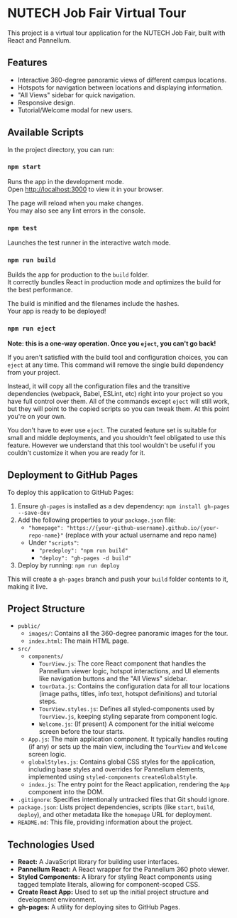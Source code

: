 # NUTECH Job Fair Virtual Tour

This project is a virtual tour application for the NUTECH Job Fair, built with React and Pannellum.

## Features

*   Interactive 360-degree panoramic views of different campus locations.
*   Hotspots for navigation between locations and displaying information.
*   "All Views" sidebar for quick navigation.
*   Responsive design.
*   Tutorial/Welcome modal for new users.

## Available Scripts

In the project directory, you can run:

### `npm start`

Runs the app in the development mode.\
Open [http://localhost:3000](http://localhost:3000) to view it in your browser.

The page will reload when you make changes.\
You may also see any lint errors in the console.

### `npm test`

Launches the test runner in the interactive watch mode.

### `npm run build`

Builds the app for production to the `build` folder.\
It correctly bundles React in production mode and optimizes the build for the best performance.

The build is minified and the filenames include the hashes.\
Your app is ready to be deployed!

### `npm run eject`

**Note: this is a one-way operation. Once you `eject`, you can't go back!**

If you aren't satisfied with the build tool and configuration choices, you can `eject` at any time. This command will remove the single build dependency from your project.

Instead, it will copy all the configuration files and the transitive dependencies (webpack, Babel, ESLint, etc) right into your project so you have full control over them. All of the commands except `eject` will still work, but they will point to the copied scripts so you can tweak them. At this point you're on your own.

You don't have to ever use `eject`. The curated feature set is suitable for small and middle deployments, and you shouldn't feel obligated to use this feature. However we understand that this tool wouldn't be useful if you couldn't customize it when you are ready for it.

## Deployment to GitHub Pages

To deploy this application to GitHub Pages:

1.  Ensure `gh-pages` is installed as a dev dependency:
    `npm install gh-pages --save-dev`
2.  Add the following properties to your `package.json` file:
    *   `"homepage": "https://{your-github-username}.github.io/{your-repo-name}"` (replace with your actual username and repo name)
    *   Under `"scripts"`:
        *   `"predeploy": "npm run build"`
        *   `"deploy": "gh-pages -d build"`
3.  Deploy by running:
    `npm run deploy`

This will create a `gh-pages` branch and push your `build` folder contents to it, making it live.

## Project Structure

*   `public/`
    *   `images/`: Contains all the 360-degree panoramic images for the tour.
    *   `index.html`: The main HTML page.
*   `src/`
    *   `components/`
        *   `TourView.js`: The core React component that handles the Pannellum viewer logic, hotspot interactions, and UI elements like navigation buttons and the "All Views" sidebar.
        *   `tourData.js`: Contains the configuration data for all tour locations (image paths, titles, info text, hotspot definitions) and tutorial steps.
        *   `TourView.styles.js`: Defines all styled-components used by `TourView.js`, keeping styling separate from component logic.
        *   `Welcome.js`: (If present) A component for the initial welcome screen before the tour starts.
    *   `App.js`: The main application component. It typically handles routing (if any) or sets up the main view, including the `TourView` and `Welcome` screen logic.
    *   `globalStyles.js`: Contains global CSS styles for the application, including base styles and overrides for Pannellum elements, implemented using `styled-components` `createGlobalStyle`.
    *   `index.js`: The entry point for the React application, rendering the `App` component into the DOM.
*   `.gitignore`: Specifies intentionally untracked files that Git should ignore.
*   `package.json`: Lists project dependencies, scripts (like `start`, `build`, `deploy`), and other metadata like the `homepage` URL for deployment.
*   `README.md`: This file, providing information about the project.

## Technologies Used

*   **React:** A JavaScript library for building user interfaces.
*   **Pannellum React:** A React wrapper for the Pannellum 360 photo viewer.
*   **Styled Components:** A library for styling React components using tagged template literals, allowing for component-scoped CSS.
*   **Create React App:** Used to set up the initial project structure and development environment.
*   **gh-pages:** A utility for deploying sites to GitHub Pages.